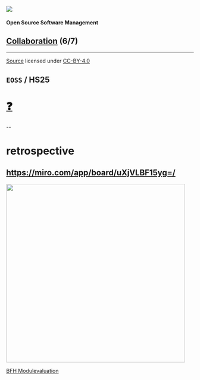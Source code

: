 [![](https://upload.wikimedia.org/wikipedia/commons/thumb/2/25/Berner_Fachhochschule_Logo_small.svg/128px-Berner_Fachhochschule_Logo_small.svg.png)](https://commons.wikimedia.org/wiki/File:Berner_Fachhochschule_Logo_small.svg)

#### Open Source Software Management

## [Collaboration](https://digital-sustainability.github.io/module-eoss-ospo101/module6/) (6/7)

<hr>

[Source](https://github.com/digital-sustainability/module-eoss/tree/main/docs/content/06) licensed under [CC-BY-4.0](https://github.com/digital-sustainability/module-eoss/blob/main/LICENSE)

`EOSS` / **HS25**
--
# [❓](https://etherpad.wikimedia.org/p/bfh-ch-module-eoss-hs25)
--
# retrospective

https://miro.com/app/board/uXjVLBF15yg=/
--
<img src="https://smt-wuppertal.de/wp-content/uploads/2020/11/Hybridtraining-1024x652.webp" width="480px">

[BFH Modulevaluation](https://bernerfachhochschule.sharepoint.com/sites/mybfh-Evaluation-de)